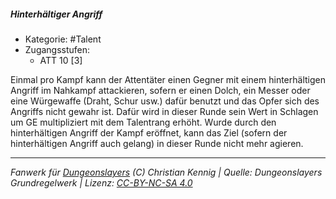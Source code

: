 <!---
Dies ist ein Fanwerk für DUNGEONSLAYERS (C) von Christian Kennig

Quellen:      [Dungeonslayers Grundregelwerk](https://dungeonslayers.net/download/Dungeonslayers4.pdf)
              [Talentbeschreibungen](https://www.f-space.de/ds4/tools-talentcards.html)
License:      [CC-BY-NC-SA 4.0](https://creativecommons.org/licenses/by-nc-sa/4.0/deed.de)
Richtlinien:  [Fanwerkrichtlinien](https://www.dungeonslayers.net/fanwerk-richtlinien/)
Autor:        Zauberlehrling
-->

  
##### Hinterhältiger Angriff  
- Kategorie: #Talent  
- Zugangsstufen:  
  - ATT 10 [3]  

Einmal pro Kampf kann der Attentäter einen Gegner mit einem hinterhältigen Angriff im Nahkampf attackieren, sofern er einen Dolch, ein Messer oder eine Würgewaffe (Draht, Schur usw.) dafür benutzt und das Opfer sich des Angriffs nicht gewahr ist. Dafür wird in dieser Runde sein Wert in Schlagen um GE multipliziert mit dem Talentrang erhöht. Wurde durch den hinterhältigen Angriff der Kampf eröffnet, kann das Ziel (sofern der hinterhältigen Angriff auch gelang) in dieser Runde nicht mehr agieren.


___  
*Fanwerk für [Dungeonslayers](https://www.dungeonslayers.net/) (C) Christian Kennig | Quelle: Dungeonslayers Grundregelwerk | Lizenz: [CC-BY-NC-SA 4.0](https://creativecommons.org/licenses/by-nc-sa/4.0/deed.de)*  